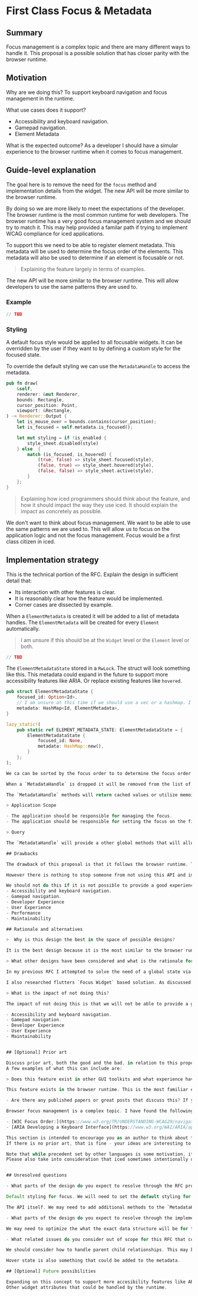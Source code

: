 # First Class Focus & Metadata

## Summary

Focus management is a complex topic and there are many different ways to handle it. This proposal is a possible solution that has closer parity with the browser runtime.

## Motivation

Why are we doing this? 
To support keyboard navigation and focus management in the runtime.

What use cases does it support? 
- Accessibility and keyboard navigation.
- Gamepad navigation.
- Element Metadata

What is the expected outcome?
As a developer I should have a simular experience to the browser runtime when it comes to focus management.

## Guide-level explanation

The goal here is to remove the need for the `focus` method and implementation details from the widget. The new API will be more similar to the browser runtime.

By doing so we are more likely to meet the expectations of the developer. The browser runtime is the most common runtime for web developers. The browser runtime has a very good focus management system and we should try to match it. This may help provided a familar path if trying to implement WCAG compliance for iced applications.

To support this we need to be able to register element metadata. This metadata will be used to determine the focus order of the elements. This metadata will also be used to determine if an element is focusable or not.

> Explaining the feature largely in terms of examples.

The new API will be more similar to the browser runtime. This will allow developers to use the same patterns they are used to.


### Example

```rs
// TBD
```
### Styling 

A default focus style would be applied to all focusable widgets. It can be overridden by the user if they want to by defining a custom style for the focused state.

To override the default styling we can use the `MetadataHandle` to access the metadata.

```rs
pub fn draw(
    &self,
    renderer: &mut Renderer,
    bounds: Rectangle,
    cursor_position: Point,
    viewport: &Rectangle,
) -> Renderer::Output {
    let is_mouse_over = bounds.contains(cursor_position);
    let is_focused = self.metadata.is_focused();

    let mut styling = if !is_enabled {
        style_sheet.disabled(style)
    } else  {
        match (is_focused, is_hovered) {
            (true, false) => style_sheet.focused(style),
            (false, true) => style_sheet.hovered(style),
            (false, false) => style_sheet.active(style),
        }
    };
}
```

> Explaining how iced programmers should *think* about the feature, and how it should impact the way they use iced. It should explain the impact as concretely as possible.

We don't want to think about focus management. We want to be able to use the same patterns we are used to. This will allow us to focus on the application logic and not the focus management. Focus would be a first class citizen in iced.


## Implementation strategy

This is the technical portion of the RFC. Explain the design in sufficient detail that:

- Its interaction with other features is clear.
- It is reasonably clear how the feature would be implemented.
- Corner cases are dissected by example.

<!-- Internally we will use a shared state to determine the the current focus,focus order, and what to focus on next. The element metadata is accessible by the `MetadataHandle`. This will allow us to access the metadata from any thread. The `MetadataHandle` will be created in the `Widget`. This will allow us to access the metadata for drawing and logic. -->

When a `ElementMetadata` is created it will be added to a list of metadata handles. 
The `ElementMetadata` will be created for every `Element` automatically.

> I am unsure if this should be at the `Widget` level or the `Element` level or both.

```rs
// TBD

```

The `ElementMetadataState` stored in a `RwLock`.  The struct will look something like this. This metadata could expand in the future to support more accessibility features like ARIA. Or replace existing features like `hovered`.

```rs
pub struct ElementMetadataState {
    focused_id: Option<Id>,
    // I am unsure at this time if we should use a vec or a hashmap. I am leaning towards a hashmap because it will be easier to find the metadata by id.
    metadata: HashMap<Id, ElementMetadata>,
}

lazy_static!(
    pub static ref ELEMENT_METADATA_STATE: ElementMetadataState = {
        ElementMetadataState {
            focused_id: None,
            metadata: HashMap::new(),
        }
    };
);
```


```rs
We ca can be sorted by the focus order to to determine the focus order. The first element in the list will be the first element to receive focus. The last element in the list will be the last element to receive focus.

When a `MetadataHandle` is dropped it will be removed from the list of metadata handles. This will allow us to remove elements from the focus order.

The `MetadataHandle` methods will return cached values or utilize memoization. This will allow us to avoid locking for every access.

> Application Scope

- The application should be responsible for managing the focus. 
- The application should be responsible for setting the focus on the first element. - The application will also be responsible for setting the focus on the next element when the `Tab` key is pressed. The application will also be responsible for setting the focus on the previous element when the `Shift + Tab` key is pressed.

> Query

The `MetadataHandle` will provide a other global methods that will allow us to close the gap between the browser runtime and iced. We should be able to query the metadata in the application or the widget. 

## Drawbacks

The drawback of this proposal is that it follows the browser runtime. This may not be the best solution for iced. The browser runtime is not the best runtime for all applications. This may not be the best solution for all applications.

However there is nothing to stop someone from not using this API and implementing their own focus management system.

We should not do this if it is not possible to provide a good experience for the following use cases.
- Accessibility and keyboard navigation.
- Gamepad navigation.
- Developer Experience
- User Experience
- Performance
- Maintainability

## Rationale and alternatives

>  Why is this design the best in the space of possible designs?

It is the best design because it is the most similar to the browser runtime. This will allow developers to use the same patterns they are used to. The developer and the user will not have a jagged learning curve. This will allow developers to focus on the application logic and not the focus management. For the users of Iced applications they will have a friendly and familiar experiences out of the box.

> What other designs have been considered and what is the rationale for not choosing them?

In my previous RFC I attempted to solve the need of a global state via a global state management solution. Specifically one focused on UI state. The downside to that solution is it adds an additional state management solution to the mix. This will add complexity to the application. I think state management should be isolated to another initiative.

I also researched flutters `Focus Widget` based solution. As discussed in my previous RFC it is complex in nature and requires a proxy widget to wrap your widgets in.

> What is the impact of not doing this?

The impact of not doing this is that we will not be able to provide a good experience for the following use cases.

- Accessibility and keyboard navigation.
- Gamepad navigation.
- Developer Experience
- User Experience
- Maintainability


## [Optional] Prior art

Discuss prior art, both the good and the bad, in relation to this proposal.
A few examples of what this can include are:

> Does this feature exist in other GUI toolkits and what experience have their community had?

This feature exists in the browser runtime. This is the most familiar experience for developers.

- Are there any published papers or great posts that discuss this? If you have some relevant papers to refer to, this can serve as a more detailed theoretical background.

Browser focus management is a complex topic. I have found the following resources to be helpful.

- [W3C Focus Order:](https://www.w3.org/TR/UNDERSTANDING-WCAG20/navigation-mechanisms-focus-order.html)
- [ARIA Developing a Keyboard Interface](https://www.w3.org/WAI/ARIA/apg/practices/keyboard-interface)

This section is intended to encourage you as an author to think about the lessons from other toolkits, provide readers of your RFC with a fuller picture.
If there is no prior art, that is fine - your ideas are interesting to us whether they are brand new or if it is an adaptation from other languages.

Note that while precedent set by other languages is some motivation, it does not on its own motivate an RFC.
Please also take into consideration that iced sometimes intentionally diverges from common toolkit features.


## Unresolved questions

- What parts of the design do you expect to resolve through the RFC process before this gets merged?

Default styling for focus. We will need to set the default styling for focus if a focus style is not provided. This will allow us to provide a good experience out of the box.

The API itself. We may need to add additional methods to the `MetadataHandle` to support more use cases. 

- What parts of the design do you expect to resolve through the implementation of this feature before stabilization?

We may need to optimize the what the exact data structure will be for the shared state. And what strategies we will have the best characteristics for locking and caching the shared state.

- What related issues do you consider out of scope for this RFC that could be addressed in the future independently of the solution that comes out of this RFC?

We should consider how to handle parent child relationships. This may be a future feature. We may need to always create a metadata handle for all widgets in the future.

Hover state is also something that could be added to the metadata.

## [Optional] Future possibilities

Expanding on this concept to support more accesibility features like ARIA. 
Other widget attributes that could be handled by the runtime.